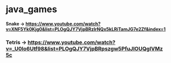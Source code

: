 # java_games

#### Snake -> <https://www.youtube.com/watch?v=XNF5Yk0Kjg0&list=PLOgQJY7VjpBRzlrNQx5kLRiTamJG7e2Zf&index=1>


### Tetris -> <https://www.youtube.com/watch?v=_U0Io6Utf98&list=PLOgQJY7VjpBRpszgw5PfuJlOUQgIVMz5c>